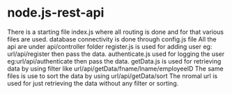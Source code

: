 # node.js-rest-api
There is a starting file index.js where all routing is done and for that various files are used.
database connectivity is done through config.js file
All the api are under api/controller folder
register.js is used for adding user eg: url/api/register then pass the data.
authenticate.js used for logging the user eg:url/api/authenticate then pass the data.
getData.js is used for retrieving data by using filter like url/api/getData/fname/lname/employeeID
The same files is use to sort the data by using url/api/getData/sort
The nromal url is used for just retrieving the data without any filter or sorting.
